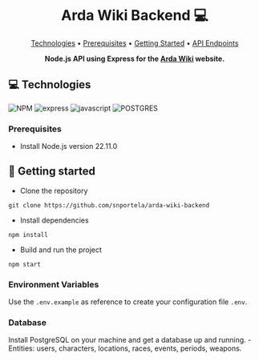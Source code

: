 [JAVASCRIPT__BADGE]: https://img.shields.io/badge/Javascript-000?style=for-the-badge&logo=javascript
[EXPRESS__BADGE]: https://img.shields.io/badge/express-005CFE?style=for-the-badge&logo=express
[NPM]: https://img.shields.io/badge/NPM-%23CB3837.svg?style=for-the-badge&logo=npm&logoColor=white
[FRONTEND]: https://github.com/snportela/arda-wiki-frontend
[Postgres]: https://img.shields.io/badge/postgres-%23316192.svg?style=for-the-badge&logo=postgresql&logoColor=white

<h1 align="center" style="font-weight: bold;">Arda Wiki Backend 💻</h1>

<p align="center">
 <a href="#tech">Technologies</a> • 
 <a href="#requisites">Prerequisites</a> • 
 <a href="#started">Getting Started</a> • 
  <a href="#routes">API Endpoints</a> 
</p>

<p align="center">
  <b>Node.js API using Express for the <a href="https://github.com/snportela/arda-wiki-frontend">Arda Wiki</a> website.</b>
</p>

<h2 id="tech">💻 Technologies</h2>

![NPM]
![express][EXPRESS__BADGE]
![javascript][JAVASCRIPT__BADGE]
![POSTGRES]

<h3 id="requisites">Prerequisites</h3>

- Install Node.js version 22.11.0

<h2 id="started">🚀 Getting started</h2>

- Clone the repository

```shell
git clone https://github.com/snportela/arda-wiki-backend
```

- Install dependencies

```shell
npm install
```

- Build and run the project

```shell
npm start
```

<h3> Environment Variables</h2>

Use the `.env.example` as reference to create your configuration file `.env`.

<h3>Database </h3>

Install PostgreSQL on your machine and get a database up and running.
-Entities: users, characters, locations, races, events, periods, weapons.

<!-- <h2 id="routes">📍 API Endpoints</h2>

Here you can list the main routes of your API, and what are their expected request bodies.
​
| route | description
|----------------------|-----------------------------------------------------
| <kbd>GET /authenticate</kbd> | retrieves user info see [response details](#get-auth-detail)
| <kbd>POST /authenticate</kbd> | authenticate user into the api see [request details](#post-auth-detail)

<h3 id="get-auth-detail">GET /authenticate</h3>

**RESPONSE**

```json
{
  "name": "Fernanda Kipper",
  "age": 20,
  "email": "her-email@gmail.com"
}
```

<h3 id="post-auth-detail">POST /authenticate</h3>

**REQUEST**

```json
{
  "username": "fernandakipper",
  "password": "4444444"
}
```

**RESPONSE**

```json
{
  "token": "OwoMRHsaQwyAgVoc3OXmL1JhMVUYXGGBbCTK0GBgiYitwQwjf0gVoBmkbuyy0pSi"
}
``` -->
